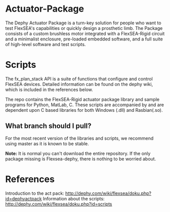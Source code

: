 # Actuator-Package

The Dephy Actuator Package is a turn-key solution for people who want to test FlexSEA's capabilities or quickly design a prosthetic limb. The Package consists of a custom brushless motor integrated with a FlexSEA-Rigid circuit and a minimalist enclosure, pre-loaded embedded software, and a full suite of high-level software and test scripts.

# Scripts
The fx_plan_stack API is a suite of functions that configure and control FlexSEA devices. Detailed information can be found on the dephy wiki, which is included in the references below.

The repo contains the FlexSEA-Rigid actuator package library and sample programs for Python, MatLab, C. These scripts are accompanied by and are dependent upon C based libraries for both Windows (.dll) and Rasbian(.so). 

## What branch should I pull?
For the most recent version of the libraries and scripts, we recommend using master as it is known to be stable. 

**Note:** It is normal you can't download the entire repository. If the only package missing is Flexsea-dephy, there is nothing to be worried about.

# References
Introduction to the act pack: http://dephy.com/wiki/flexsea/doku.php?id=dephyactpack
Information about the scripts: http://dephy.com/wiki/flexsea/doku.php?id=scripts
